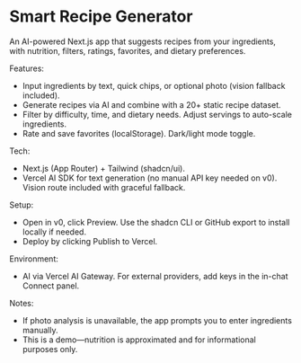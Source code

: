 # Smart Recipe Generator

An AI-powered Next.js app that suggests recipes from your ingredients, with nutrition, filters, ratings, favorites, and dietary preferences.

Features:
- Input ingredients by text, quick chips, or optional photo (vision fallback included).
- Generate recipes via AI and combine with a 20+ static recipe dataset.
- Filter by difficulty, time, and dietary needs. Adjust servings to auto-scale ingredients.
- Rate and save favorites (localStorage). Dark/light mode toggle.

Tech:
- Next.js (App Router) + Tailwind (shadcn/ui).
- Vercel AI SDK for text generation (no manual API key needed on v0). Vision route included with graceful fallback.

Setup:
- Open in v0, click Preview. Use the shadcn CLI or GitHub export to install locally if needed.
- Deploy by clicking Publish to Vercel.

Environment:
- AI via Vercel AI Gateway. For external providers, add keys in the in-chat Connect panel.

Notes:
- If photo analysis is unavailable, the app prompts you to enter ingredients manually.
- This is a demo—nutrition is approximated and for informational purposes only.
